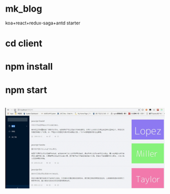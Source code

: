 # mk_blog
koa+react+redux-saga+antd starter

# cd client

# npm install

# npm start

# ![image](https://github.com/xiaobaiczq/mk_blog/blob/master/record/base.gif)
